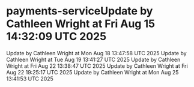 # payments-serviceUpdate by Cathleen Wright at Fri Aug 15 14:32:09 UTC 2025
Update by Cathleen Wright at Mon Aug 18 13:47:58 UTC 2025
Update by Cathleen Wright at Tue Aug 19 13:41:27 UTC 2025
Update by Cathleen Wright at Fri Aug 22 13:38:47 UTC 2025
Update by Cathleen Wright at Fri Aug 22 19:25:17 UTC 2025
Update by Cathleen Wright at Mon Aug 25 13:41:53 UTC 2025
